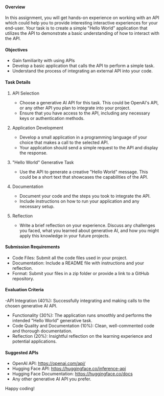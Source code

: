 #### Overview
In this assignment, you will get hands-on experience on working with an API which could help you to
provide interesting interactive experiences for your end-user. Your task is to create a simple "Hello World" 
application that utilizes the API to demonstrate a basic understanding of how to interact with the API.

#### Objectives
- Gain familiarity with using APIs
- Develop a basic application that calls the API to perform a simple task.
- Understand the process of integrating an external API into your code.

#### Task Details

1. API Selection
   - Choose a generative AI API for this task. This could be OpenAI's API, or any other API you plan to integrate into your project.
   - Ensure that you have access to the API, including any necessary keys or authentication methods.

2. Application Development
   - Develop a small application in a programming language of your choice that makes a call to the selected API.
   - Your application should send a simple request to the API and display the response.

3. "Hello World" Generative Task
   - Use the API to generate a creative "Hello World" message. This could be a short text that showcases the capabilities of the API.

4. Documentation
   - Document your code and the steps you took to integrate the API.
   - Include instructions on how to run your application and any necessary setup.

5. Reflection
   - Write a brief reflection on your experience. 
Discuss any challenges you faced, what you learned about generative AI, and how you might apply this knowledge in your future projects.

#### Submission Requirements
- Code Files: Submit all the code files used in your project.
- Documentation: Include a README file with instructions and your reflection.
- Format: Submit your files in a zip folder or provide a link to a GitHub repository.

#### Evaluation Criteria
-API Integration (40%): Successfully integrating and making calls to the chosen generative AI API.
- Functionality (30%): The application runs smoothly and performs the intended "Hello World" generative task.
- Code Quality and Documentation (10%): Clean, well-commented code and thorough documentation.
- Reflection (20%): Insightful reflection on the learning experience and potential applications.

#### Suggested APIs
- OpenAI API: https://openai.com/api/
- Hugging Face API: https://huggingface.co/inference-api
- Hugging Face Documentation: https://huggingface.co/docs
- Any other generative AI API you prefer.

Happy coding!